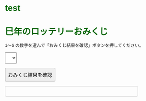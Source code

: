 # test
<!DOCTYPE html>

<html lang="ja">

<head>

  <meta charset="UTF-8">

  <title>巳年のロッテリーおみくじ</title>

  <style>

    body {

      font-family: sans-serif;

      margin: 2rem;

    }

    h1 {

      color: #006400;

      margin-bottom: 1rem;

    }

    select, button {

      padding: 0.5rem;

      font-size: 1rem;

    }

    #result {

      margin-top: 1rem;

      padding: 1rem;

      border: 1px solid #ccc;

      border-radius: 4px;

      max-width: 400px;

    }

    #result h2 {

      color: #f08080;

      margin-bottom: 0.5rem;

    }

  </style>

</head>

<body>



  <h1>巳年のロッテリーおみくじ</h1>

  <p>1～6 の数字を選んで「おみくじ結果を確認」ボタンを押してください。</p>



  <select id="numberSelect">

    <option value="">選択してください</option>

    <option value="1">1</option>

    <option value="2">2</option>

    <option value="3">3</option>

    <option value="4">4</option>

    <option value="5">5</option>

    <option value="6">6</option>

  </select>

  <button id="checkButton">おみくじ結果を確認</button>



  <div id="result"></div>



  <script>

    // おみくじ結果のデータをオブジェクトでまとめて管理

    const fortunes = {

      1: {

        title: '大吉',

        body: '脱皮するように大きな飛躍が期待できる年！\n思いきったチャレンジで、目標をぐんと引き寄せましょう。'

      },

      2: {

        title: '中吉',

        body: '焦らずゆっくり、でも確実に前へ進む運気。\n周りのサポートをうまく取り入れて、安定感を大事にすると吉です。'

      },

      3: {

        title: '小吉',

        body: '視野を広げると、思わぬチャンスが巡ってきそう。\n新しいことへの好奇心を忘れずに過ごしましょう。'

      },

      4: {

        title: '末吉',

        body: '大きな変化は控えめでも、今は力を蓄えるタイミング。\n地道な努力があとで大きく花開きます。'

      },

      5: {

        title: '凶',

        body: '準備不足でトラブルに巻き込まれる恐れが。\n無理をせず、慎重に進めることで逆に運気アップにつながります。'

      },

      6: {

        title: '大凶',

        body: '波乱含みですが、ここでの学びは将来の宝。\n落ち着いて足元を固めると、やがて逆転のチャンスをつかめます。'

      }

    };



    // ボタンをクリックした時の処理を設定

    document.getElementById('checkButton').addEventListener('click', function() {

      const select = document.getElementById('numberSelect');

      const value = select.value;

      const resultDiv = document.getElementById('result');

      

      if (!value) {

        // 数字が未選択の場合

        resultDiv.innerHTML = '<p>数字を選択してください。</p>';

      } else {

        // 選択された数字に応じたおみくじ結果を表示

        const fortune = fortunes[value];

        // 改行コード \n を <br> に変換して表示

        const formattedBody = fortune.body.replace(/\n/g, '<br>');

        resultDiv.innerHTML = `

          <h2>${fortune.title}</h2>

          <p>${formattedBody}</p>

        `;

      }

    });

  </script>



</body>

</html>

